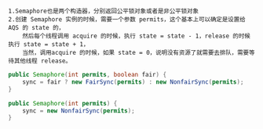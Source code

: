     1.Semaphore也是两个构造器，分别返回公平锁对象或者是非公平锁对象
    2.创建 Semaphore 实例的时候，需要一个参数 permits，这个基本上可以确定是设置给 AQS 的 state 的，
        然后每个线程调用 acquire 的时候，执行 state = state - 1，release 的时候执行 state = state + 1，
        当然，调用acquire 的时候，如果 state = 0，说明没有资源了就需要去排队，需要等待其他线程 release。



```java
public Semaphore(int permits, boolean fair) {
    sync = fair ? new FairSync(permits) : new NonfairSync(permits);
}

public Semaphore(int permits) {
    sync = new NonfairSync(permits);
}




```



